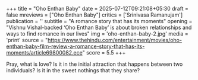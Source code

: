 +++
title = "Oho Enthan Baby"
date = 2025-07-12T09:21:08+05:30
draft = false
mreviews = ["Oho Enthan Baby"]
critics = ['Srinivasa Ramanujam']
publication = ''
subtitle = "A romance story that has its moments"
opening = "Vishnu Vishal-backed ‘Oho Enthan Baby’ is about broken relationships and ways to find romance in our lives"
img = 'oho-enthan-baby-2.jpg'
media = 'print'
source = "https://www.thehindu.com/entertainment/movies/oho-enthan-baby-film-review-a-romance-story-that-has-its-moments/article69800082.ece"
score = 5.5
+++

Pray, what is love? Is it in the initial attraction that happens between two individuals? Is it in the sweet nothings that they share?

